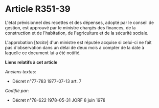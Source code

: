 # Article R351-39

L'état prévisionnel des recettes et des dépenses, adopté par le conseil de gestion, est approuvé par le ministre chargés des
finances, de la construction et de l'habitation, de l'agriculture et de la sécurité sociale.

L'approbation [*tacite*] d'un ministre est réputée acquise si celui-ci ne fait pas d'observation dans un délai de deux mois à
compter de la date à laquelle ce document lui a été notifié.

**Liens relatifs à cet article**

_Anciens textes_:

  - Décret n°77-783 1977-07-13 art. 7

_Codifié par_:

  - Décret n°78-622 1978-05-31 JORF 8 juin 1978
